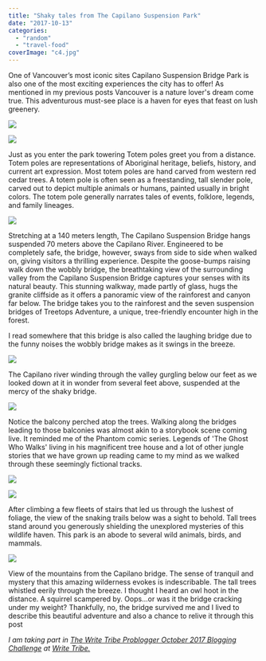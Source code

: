 ```yaml
---
title: "Shaky tales from The Capilano Suspension Park"
date: "2017-10-13"
categories: 
  - "random"
  - "travel-food"
coverImage: "c4.jpg"
---
```


One of Vancouver’s most iconic sites Capilano Suspension Bridge Park is also one of the most exciting experiences the city has to offer! As mentioned in my previous posts Vancouver is a nature lover's dream come true. This adventurous must-see place is a haven for eyes that feast on lush greenery.

[![](images/c1-1024x768.jpg)](http://ifsbutsandsetcs.com/wp-content/uploads/2017/10/c1.jpg)

[![](images/c3-768x1024.jpg)](http://ifsbutsandsetcs.com/wp-content/uploads/2017/10/c3.jpg)

Just as you enter the park towering Totem poles greet you from a distance. Totem poles are representations of Aboriginal heritage, beliefs, history, and current art expression. Most totem poles are hand carved from western red cedar trees. A totem pole is often seen as a freestanding, tall slender pole, carved out to depict multiple animals or humans, painted usually in bright colors. The totem pole generally narrates tales of events, folklore, legends, and family lineages.

[![](images/c4-768x1024.jpg)](http://ifsbutsandsetcs.com/wp-content/uploads/2017/10/c4.jpg)

Stretching at a 140 meters length, The Capilano Suspension Bridge hangs suspended 70 meters above the Capilano River. Engineered to be completely safe, the bridge, however, sways from side to side when walked on, giving visitors a thrilling experience. Despite the goose-bumps raising walk down the wobbly bridge, the breathtaking view of the surrounding valley from the Capilano Suspension Bridge captures your senses with its natural beauty. This stunning walkway, made partly of glass, hugs the granite cliffside as it offers a panoramic view of the rainforest and canyon far below. The bridge takes you to the rainforest and the seven suspension bridges of Treetops Adventure, a unique, tree-friendly encounter high in the forest.

I read somewhere that this bridge is also called the laughing bridge due to the funny noises the wobbly bridge makes as it swings in the breeze.

[![](images/c5-768x1024.jpg)](http://ifsbutsandsetcs.com/wp-content/uploads/2017/10/c5.jpg)

The Capilano river winding through the valley gurgling below our feet as we looked down at it in wonder from several feet above, suspended at the mercy of the shaky bridge.

[![](images/c8-768x1024.jpg)](http://ifsbutsandsetcs.com/wp-content/uploads/2017/10/c8.jpg)

Notice the balcony perched atop the trees. Walking along the bridges leading to those balconies was almost akin to a storybook scene coming live. It reminded me of the Phantom comic series. Legends of 'The Ghost Who Walks' living in his magnificent tree house and a lot of other jungle stories that we have grown up reading came to my mind as we walked through these seemingly fictional tracks.

[![](images/c9-1024x768.jpg)](http://ifsbutsandsetcs.com/wp-content/uploads/2017/10/c9.jpg)

[![](images/c13-1024x768.jpg)](http://ifsbutsandsetcs.com/wp-content/uploads/2017/10/c13.jpg)

After climbing a few fleets of stairs that led us through the lushest of foliage, the view of the snaking trails below was a sight to behold. Tall trees stand around you generously shielding the unexplored mysteries of this wildlife haven. This park is an abode to several wild animals, birds, and mammals.

[![](images/c14-768x1024.jpg)](http://ifsbutsandsetcs.com/wp-content/uploads/2017/10/c14.jpg)

View of the mountains from the Capilano bridge. The sense of tranquil and mystery that this amazing wilderness evokes is indescribable. The tall trees whistled eerily through the breeze. I thought I heard an owl hoot in the distance. A squirrel scampered by. Oops...or was it the bridge cracking under my weight? Thankfully, no, the bridge survived me and I lived to describe this beautiful adventure and also a chance to relive it through this post![![](images/cc-768x1024.jpg)](http://ifsbutsandsetcs.com/wp-content/uploads/2017/10/cc.jpg)

_I am taking part in [The Write Tribe Problogger October 2017 Blogging Challenge](http://writetribe.com/write-tribe-problogger-october-2017-challenge/) at [Write Tribe.](http://writetribe.com/)_

